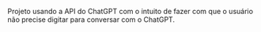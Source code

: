 Projeto usando a API do ChatGPT com o intuito de fazer com que o usuário não precise digitar para conversar com o ChatGPT.
